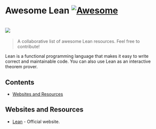 # Awesome Lean [![Awesome](https://awesome.re/badge-flat.svg)](https://awesome.re)

# [<img src="https://leanprover.github.io/images/lean_logo2.svg">](https://leanprover.github.io)

> A collaborative list of awesome Lean resources. Feel free to contribute!

Lean is a functional programming language that makes it easy to write correct and maintainable code. You can also use Lean as an interactive theorem prover.

## Contents

- [Websites and Resources](#websites-and-resources)

## Websites and Resources

- [Lean](https://leanprover.github.io/) - Official website.
